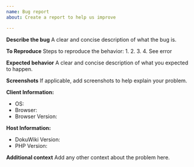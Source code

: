 ```yaml
---
name: Bug report
about: Create a report to help us improve

---
```


**Describe the bug**
A clear and concise description of what the bug is.

**To Reproduce**
Steps to reproduce the behavior:
1. 
2. 
3. 
4. See error

**Expected behavior**
A clear and concise description of what you expected to happen.

**Screenshots**
If applicable, add screenshots to help explain your problem.

**Client Information:**
 - OS: 
 - Browser: 
 - Browser Version:

**Host Information:**
 - DokuWiki Version: 
 - PHP Version: 

**Additional context**
Add any other context about the problem here.
